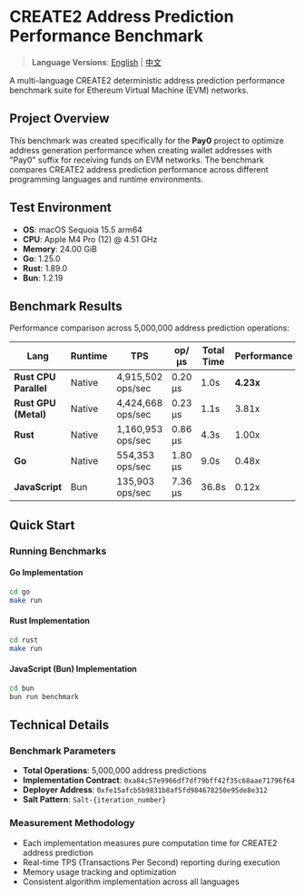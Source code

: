 # CREATE2 Address Prediction Performance Benchmark

> **Language Versions**: [English](README.md) | [中文](README_CN.md)

A multi-language CREATE2 deterministic address prediction performance benchmark suite for Ethereum Virtual Machine (EVM) networks.

## Project Overview

This benchmark was created specifically for the **Pay0** project to optimize address generation performance when creating wallet addresses with "Pay0" suffix for receiving funds on EVM networks. The benchmark compares CREATE2 address prediction performance across different programming languages and runtime environments.

## Test Environment

- **OS**: macOS Sequoia 15.5 arm64
- **CPU**: Apple M4 Pro (12) @ 4.51 GHz
- **Memory**: 24.00 GiB
- **Go**: 1.25.0
- **Rust**: 1.89.0
- **Bun**: 1.2.19

## Benchmark Results

Performance comparison across 5,000,000 address prediction operations:

| Lang                  | Runtime | TPS               | op/μs   | Total Time | Performance |
| --------------------- | ------- | ----------------- | ------- | ---------- | ----------- |
| **Rust CPU Parallel** | Native  | 4,915,502 ops/sec | 0.20 μs | 1.0s       | **4.23x**   |
| **Rust GPU (Metal)**  | Native  | 4,424,668 ops/sec | 0.23 μs | 1.1s       | 3.81x       |
| **Rust**              | Native  | 1,160,953 ops/sec | 0.86 μs | 4.3s       | 1.00x       |
| **Go**                | Native  | 554,353 ops/sec   | 1.80 μs | 9.0s       | 0.48x       |
| **JavaScript**        | Bun     | 135,903 ops/sec   | 7.36 μs | 36.8s      | 0.12x       |

## Quick Start

### Running Benchmarks

#### Go Implementation

```bash
cd go
make run
```

#### Rust Implementation

```bash
cd rust
make run
```

#### JavaScript (Bun) Implementation

```bash
cd bun
bun run benchmark
```

## Technical Details

### Benchmark Parameters

- **Total Operations**: 5,000,000 address predictions
- **Implementation Contract**: `0xa84c57e9966df7df79bff42f35c68aae71796f64`
- **Deployer Address**: `0xfe15afcb5b9831b8af5fd984678250e95de8e312`
- **Salt Pattern**: `Salt-{iteration_number}`

### Measurement Methodology

- Each implementation measures pure computation time for CREATE2 address prediction
- Real-time TPS (Transactions Per Second) reporting during execution
- Memory usage tracking and optimization
- Consistent algorithm implementation across all languages
